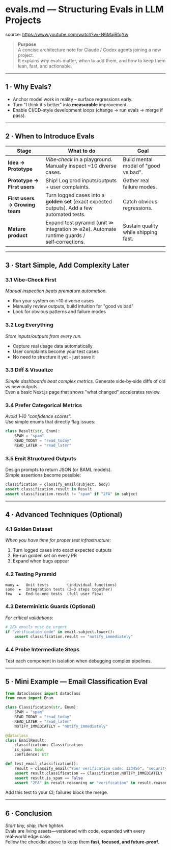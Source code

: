 # evals.md — Structuring Evals in LLM Projects

source: https://www.youtube.com/watch?v=-N6MajRfqYw

> **Purpose**  
> A concise architecture note for Claude / Codex agents joining a new project.  
> It explains *why* evals matter, *when* to add them, and *how* to keep them lean, fast, and actionable.

---

## 1 · Why Evals?

* Anchor model work in reality – surface regressions early.  
* Turn "I think it's better" into **measurable** improvement.  
* Enable CI/CD-style development loops (change → run evals → merge if pass).  

---

## 2 · When to Introduce Evals

| Stage | What to do | Goal |
|-------|------------|------|
| **Idea → Prototype** | *Vibe‑check* in a playground. Manually inspect ~10 diverse cases. | Build mental model of "good vs bad". |
| **Prototype → First users** | Ship! Log prod inputs/outputs + user complaints. | Gather real failure modes. |
| **First users → Growing team** | Turn logged cases into a **golden set** (exact expected outputs). Add a few automated tests. | Catch obvious regressions. |
| **Mature product** | Expand test pyramid (unit ≫ integration ≫ e2e). Automate runtime guards / self‑corrections. | Sustain quality while shipping fast. |

---

## 3 · Start Simple, Add Complexity Later

### 3.1 Vibe-Check First
*Manual inspection beats premature automation.*
- Run your system on ~10 diverse cases
- Manually review outputs, build intuition for "good vs bad"
- Look for obvious patterns and failure modes

### 3.2 Log Everything
*Store inputs/outputs from every run.*
- Capture real usage data automatically  
- User complaints become your test cases
- No need to structure it yet - just save it

### 3.3 Diff & Visualize  
*Simple dashboards beat complex metrics.*
Generate side‑by‑side diffs of old vs new outputs.  
Even a basic Next.js page that shows "what changed" accelerates review.

### 3.4 Prefer Categorical Metrics  
*Avoid 1‑10 "confidence scores".*  
Use simple enums that directly flag issues:

```python
class Result(str, Enum):
    SPAM = "spam"
    READ_TODAY = "read_today" 
    READ_LATER = "read_later"
```

### 3.5 Emit Structured Outputs  
Design prompts to return JSON (or BAML models).  
Simple assertions become possible:

```python
classification = classify_email(subject, body)
assert classification.result in Result
assert classification.result != "spam" if "2FA" in subject
```

---

## 4 · Advanced Techniques (Optional)

### 4.1 Golden Dataset  
*When you have time for proper test infrastructure:*
1. Turn logged cases into exact expected outputs
2. Re‑run golden set on every PR
3. Expand when bugs appear

### 4.2 Testing Pyramid  
```
many ►   Unit tests        (individual functions)  
some  ►  Integration tests (2–3 steps together)  
few   ►  End‑to‑end tests  (full user flow)  
```

### 4.3 Deterministic Guards (Optional)
*For critical validations:*
```python
# 2FA emails must be urgent
if "verification code" in email.subject.lower():
    assert classification.result == "notify_immediately"
```

### 4.4 Probe Intermediate Steps  
Test each component in isolation when debugging complex pipelines.

---

## 5 · Mini Example — Email Classification Eval

```python
from dataclasses import dataclass
from enum import Enum

class Classification(str, Enum):
    SPAM = "spam"
    READ_TODAY = "read_today"
    READ_LATER = "read_later"
    NOTIFY_IMMEDIATELY = "notify_immediately"

@dataclass
class EmailResult:
    classification: Classification
    is_spam: bool
    confidence: str

def test_email_classification():
    result = classify_email("Your verification code: 123456", "security@bank.com")
    assert result.classification == Classification.NOTIFY_IMMEDIATELY
    assert result.is_spam == False
    assert "2FA" in result.reasoning or "verification" in result.reasoning
```

Add this test to your CI; failures block the merge.

---

## 6 · Conclusion

*Start tiny, ship, then tighten.*  
Evals are living assets—versioned with code, expanded with every real‑world edge case.  
Follow the checklist above to keep them **fast, focused, and future‑proof**.
